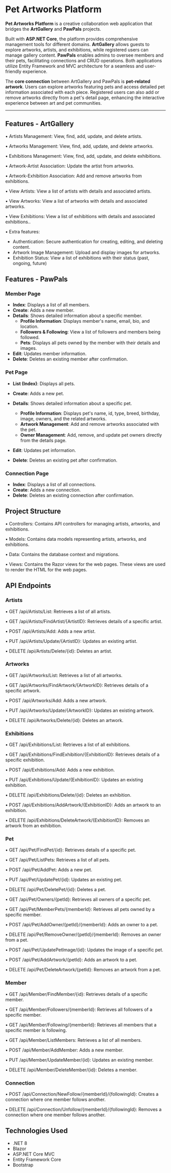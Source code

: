# Pet Artworks Platform

**Pet Artworks Platform** is a creative collaboration web application that bridges the **ArtGallery** and **PawPals** projects.

Built with **ASP.NET Core**, the platform provides comprehensive management tools for different domains.
**ArtGallery** allows guests to explore artworks, artists, and exhibitions, while registered users can manage gallery content.
**PawPals** enables admins to oversee members and their pets, facilitating connections and CRUD operations. Both applications utilize Entity Framework and MVC architecture for a seamless and user-friendly experience.

The **core connection** between ArtGallery and PawPals is **pet-related artwork**. Users can explore artworks featuring pets and access detailed pet information associated with each piece. Registered users can also add or remove artworks directly from a pet's detail page, enhancing the interactive experience between art and pet communities.

---

## Features - ArtGallery

• Artists Management: View, find, add, update, and delete artists.

• Artworks Management: View, find, add, update, and delete artworks.

• Exhibitions Management: View, find, add, update, and delete exhibitions.

• Artwork-Artist Association: Update the artist from artworks.

• Artwork-Exhibition Association: Add and remove artworks from exhibitions.

• View Artists: View a list of artists with details and associated artists.

• View Artworks: View a list of artworks with details and associated artworks.

• View Exhibitions: View a list of exhibitions with details and associated exhibitions..

• Extra features:

- Authentication: Secure authentication for creating, editing, and deleting content.
- Artwork Image Management: Upload and display images for artworks.
- Exhibition Status: View a list of exhibitions with their status (past, ongoing, future)

## Features - PawPals

### Member Page

- **Index**: Displays a list of all members.
- **Create**: Adds a new member.
- **Details**: Shows detailed information about a specific member.
  - **Profile Information**: Displays member's name, email, bio, and location.
  - **Followers & Following**: View a list of followers and members being followed.
  - **Pets**: Displays all pets owned by the member with their details and images.
- **Edit**: Updates member information.
- **Delete**: Deletes an existing member after confirmation.

### Pet Page

- **List (Index)**: Displays all pets.
- **Create**: Adds a new pet.
- **Details**: Shows detailed information about a specific pet.
  - **Profile Information**: Displays pet's name, id, type, breed, birthday, image, owners, and the related artworks.
  - **Artwork Management**: Add and remove artworks associated with the pet.
  - **Owner Management**: Add, remove, and update pet owners directly from the details page.
  
- **Edit**: Updates pet information.
- **Delete**: Deletes an existing pet after confirmation.

### Connection Page

- **Index**: Displays a list of all connections.
- **Create**: Adds a new connection.
- **Delete**: Deletes an existing connection after confirmation.

## Project Structure

• Controllers: Contains API controllers for managing artists, artworks, and exhibitions.

• Models: Contains data models representing artists, artworks, and exhibitions.

• Data: Contains the database context and migrations.

• Views: Contains the Razor views for the web pages. These views are used to render the HTML for the web pages.

## API Endpoints

### Artists

• GET /api/Artists/List: Retrieves a list of all artists.

• GET /api/Artists/FindArtist/{ArtistID}: Retrieves details of a specific artist.

• POST /api/Artists/Add: Adds a new artist.

• PUT /api/Artists/Update/{ArtistID}: Updates an existing artist.

• DELETE /api/Artists/Delete/{id}: Deletes an artist.

### Artworks

• GET /api/Artworks/List: Retrieves a list of all artworks.

• GET /api/Artworks/FindArtwork/{ArtworkID}: Retrieves details of a specific artwork.

• POST /api/Artworks/Add: Adds a new artwork.

• PUT /api/Artworks/Update/{ArtworkID}: Updates an existing artwork.

• DELETE /api/Artworks/Delete/{id}: Deletes an artwork.

### Exhibitions

• GET /api/Exhibitions/List: Retrieves a list of all exhibitions.

• GET /api/Exhibitions/FindExhibition/{ExhibitionID}: Retrieves details of a specific exhibition.

• POST /api/Exhibitions/Add: Adds a new exhibition.

• PUT /api/Exhibitions/Update/{ExhibitionID}: Updates an existing exhibition.

• DELETE /api/Exhibitions/Delete/{id}: Deletes an exhibition.

• POST /api/Exhibitions/AddArtwork/{ExhibitionID}: Adds an artwork to an exhibition.

• DELETE /api/Exhibitions/DeleteArtwork/{ExhibitionID}: Removes an artwork from an exhibition.

### Pet

• GET /api/Pet/FindPet/{id}: Retrieves details of a specific pet.

• GET /api/Pet/ListPets: Retrieves a list of all pets.

• POST /api/Pet/AddPet: Adds a new pet.

• PUT /api/Pet/UpdatePet/{id}: Updates an existing pet.

• DELETE /api/Pet/DeletePet/{id}: Deletes a pet.

• GET /api/Pet/Owners/{petId}: Retrieves all owners of a specific pet.

• GET /api/Pet/MemberPets/{memberId}: Retrieves all pets owned by a specific member.

• POST /api/Pet/AddOwner/{petId}/{memberId}: Adds an owner to a pet.

• DELETE /api/Pet/RemoveOwner/{petId}/{memberId}: Removes an owner from a pet.

• POST /api/Pet/UpdatePetImage/{id}: Updates the image of a specific pet.

• POST /api/Pet/AddArtwork/{petId}: Adds an artwork to a pet.

• DELETE /api/Pet/DeleteArtwork/{petId}: Removes an artwork from a pet.

### Member

• GET /api/Member/FindMember/{id}: Retrieves details of a specific member.

• GET /api/Member/Followers/{memberId}: Retrieves all followers of a specific member.

• GET /api/Member/Following/{memberId}: Retrieves all members that a specific member is following.

• GET /api/Member/ListMembers: Retrieves a list of all members.

• POST /api/Member/AddMember: Adds a new member.

• PUT /api/Member/UpdateMember/{id}: Updates an existing member.

• DELETE /api/Member/DeleteMember/{id}: Deletes a member.

### Connection

• POST /api/Connection/NewFollow/{memberId}/{followingId}: Creates a connection where one member follows another.

• DELETE /api/Connection/Unfollow/{memberId}/{followingId}: Removes a connection where one member follows another.


## Technologies Used

- .NET 8
- Blazor
- ASP.NET Core MVC
- Entity Framework Core
- Bootstrap

